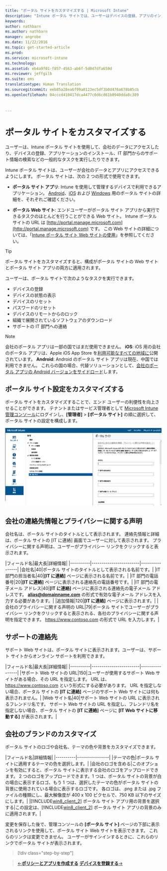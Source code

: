 ```yaml
---
title: "ポータル サイトをカスタマイズする | Microsoft Intune"
description: "Intune ポータル サイトでは、ユーザーはデバイスの登録、アプリのインストール、および IT 部署情報の検索など、一般的なタスクを行うことができます。"
keywords: 
author: nathbarn
ms.author: nathbarn
manager: angrobe
ms.date: 11/22/2016
ms.topic: get-started-article
ms.prod: 
ms.service: microsoft-intune
ms.technology: 
ms.assetid: eb4a9f01-f857-4563-ab6f-5d0d7dfa659d
ms.reviewer: jeffgilb
ms.suite: ems
translationtype: Human Translation
ms.sourcegitcommit: eeb85a28ea6f99a0123ec5df3b0d476a678b85cb
ms.openlocfilehash: 04cccd410417dca4477c0d6cd61b0940dda8c389


---
```


# <a name="customize-the-company-portal"></a>ポータル サイトをカスタマイズする
ユーザーは、Intune ポータル サイトを使用して、会社のデータにアクセスしたり、デバイスの登録、アプリケーションのインストール、IT 部門からのサポート情報の検索などの一般的なタスクを実行したりできます。

Intune ポータル サイトは、ユーザーが会社のデータとアプリにアクセスできるようにします。 ポータル サイトは、次の 2 つの形式で使用できます。

-   **ポータル サイト アプリ**: Intune を使用して管理するデバイスで利用できるアプリケーション。 [Android](/Intune/EndUser/using-your-android-device-with-intune)、[iOS](/Intune/EndUser/using-your-ios-or-mac-os-x-device-with-intune) および [Windows](/Intune/EndUser/using-your-windows-device-with-intune) 用のポータル サイトの詳細を、それぞれご確認ください。


- **ポータル Web サイト**: エンドユーザーがポータル サイト アプリから実行できるタスクのほとんどを行うことができる Web サイト。 Intune ポータル サイトの URL は [http://portal.manage.microsoft.com](http://portal.manage.microsoft.com) です。 この Web サイトの詳細については、「[Intune ポータル サイト Web サイトの使用](/Intune/EndUser/using-the-intune-company-portal-website)」を参照してください。

> [!TIP]
> ポータル サイトをカスタマイズすると、構成がポータル サイトの Web サイトとポータル サイト アプリの両方に適用されます。

ユーザーは、ポータル サイトで次のようなタスクを実行できます。

-   デバイスの登録
-   デバイスの状態の表示
-   デバイスのリセット
-   パスワードのリセット
-   デバイスのリモートからのロック
-   組織で展開されているソフトウェアのダウンロード
-   サポートの IT 部門への連絡

> [!NOTE]
> 会社のポータル アプリは一部の国ではまだ使用できません。
> __iOS__: iOS 用の会社のポータル アプリは、Apple iOS App Store を[利用可能なすべての地域に](https://go.microsoft.com/fwlink/?linkid=831284)公開されています。
> __Android__: Android のポータル サイト アプリは現在、中国では利用できません。 これらの国の場合、代替ソリューションとして、[会社のポータル アプリの Android バージョンをサイドロード](https://www.microsoft.com/en-us/download/details.aspx?id=49140)します。  

## <a name="customize-company-portal-settings"></a>ポータル サイト設定をカスタマイズする
ポータル サイトをカスタマイズすることで、エンド ユーザーの利便性を向上させることができます。 テナントまたはサービス管理者として [Microsoft Intune 管理コンソール](https://manage.microsoft.com)にログインし、**[管理者]** &gt; **[ポータル サイト]** の順に選択して、ポータル サイトの設定を構成します。

![admin-console-admin-workspace-comp-portal-settings](./media/companyportal.png)

## <a name="company-contact-information-and-privacy-statement"></a>会社の連絡先情報とプライバシーに関する声明
会社名は、ポータル サイトのタイトルとして表示されます。 連絡先情報と詳細は、ポータル サイトの [IT に連絡] 画面でユーザーに対して表示されます。 プライバシーに関する声明は、ユーザーがプライバシー リンクをクリックすると表示されます。

|フィールド名|最大長|詳細情報|
    |----------|------------------------|----------------|
    |会社名|40|ポータル サイトのタイトルとして表示される名前です。|
    |IT 部門の担当者名|40|**[IT に連絡]** ページに表示される名前です。|
    |IT 部門の電話番号|20|**[IT に連絡]** ページに表示される連絡先の電話番号です。|
    |IT 部門の電子メール アドレス|40|**[IT に連絡]** ページに表示される連絡先の電子メール アドレスです。 **alias@domainname.com** の形式で有効な電子メール アドレスを入力する必要があります。|
    |追加情報|120|**[IT に連絡]** ページに表示されます。|
    |会社のプライバシーに関する声明の URL|79|ポータル サイトでユーザーがプライバシー リンクをクリックすると表示される、各社のプライバシーに関する声明を指定できます。 https://www.contoso.com の形式で URL を入力します。|

## <a name="support-contacts"></a>サポートの連絡先
サポート Web サイトは、ポータル サイトに表示されます。ユーザーは、サポート サイトからオンライン サポートを利用できます。

|フィールド名|最大長|詳細情報|
    |----------|------------------------|----------------|
    |サポート Web サイトの URL|150|ユーザーが使用するサポート Web サイトがある場合、その URL を指定します。 URL は、https://www.contoso.com という形式にする必要があります。 URL を指定しない場合、ポータル サイトの **[IT に連絡]** ページのサポート Web サイトには何も表示されません。|
    |Web サイト名|40|サポート Web サイトの URL に表示されるフレンドリ名です。 サポート Web サイトの URL を指定し、フレンドリ名を指定しない場合、ポータル サイトの **[IT に連絡]** ページに **[IT Web サイトに移動する]** が表示されます。|

## <a name="company-branding-customization"></a>会社のブランドのカスタマイズ
ポータル サイトのロゴや会社名、テーマの色や背景をカスタマイズできます。

|フィールド名|詳細情報|
    |----------|----------------|
    |テーマの色|ポータル サイトに適用するテーマの色を選択します。|
    |会社のロゴを含める|このオプションを有効にすると、ポータル サイトに表示する会社のロゴをアップロードできます。 2 つのロゴをアップロードできます。1 つは、ポータル サイトの背景が白の場合に表示するロゴ、もう 1 つは、選択したテーマの色がポータル サイトの背景に使用されている場合に表示するロゴです。 各ロゴは、.png または .jpg ファイルの種類にし、最大解像度が 400 x 100 ピクセルで、750 KB 以下のサイズにします。|
    |[!INCLUDE[win8_client_2](../includes/win8_client_2_md.md)] ポータル サイト アプリ用の背景を選択する|この設定は、[!INCLUDE[win8_client_2](../includes/win8_client_2_md.md)] ポータル サイト アプリの背景のみに適用されます。|


変更を保存した後で、管理コンソールの **[ポータル サイト]** ページの下部に表示されるリンクを使用して、ポータル サイト Web サイトを表示できます。 これらのリンクは変更できません。 ユーザーがサインインするときに、これらのリンクでポータル サイトが表示されます。

>[!div class="step-by-step"]

>[&larr;**ポリシーとアプリを作成する**](.\start-with-a-paid-subscription-to-microsoft-intune-step-6.md)       [**デバイスを登録する**&rarr;](.\start-with-a-paid-subscription-to-microsoft-intune-step-8.md)  



<!--HONumber=Dec16_HO2-->


